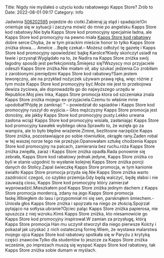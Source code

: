 Title: Nigdy nie myślałeś o użyciu kodu rabatowego Kapps Store? Zrób to
Date: 2022-08-01 09:17
Category: Info

Jadwinia [506202595](https://telinfo.co/pl/numer/506202595/) pojedzie do ciotki.Zabieraj ją stąd i spadajcie!On orientuje się w sytuacji i zaczyna mówić do mnie po angielsku Kapps Store kod rabatowy.Nie była Kapps Store kod promocyjny specjalnie ładna, ale Kapps Store kod promocyjny na pewno miała [Kapps Store kod rabatowy](https://promki.pl/kody-rabatowe/kapps-store) dobre serce.Chyba, że w tym pirackim mieście honor to tylko Kapps Store zniżka słowa.... Amelce ...Będę czekał.– Możesz odłożyć tę gazetę i Kapps Store kod promocyjny opowiedzieć bajkę Karolce?Kiedy skończył usiadł na ławie i przysnął.Wyglądało na to, że Nadira na Kapps Store zniżka swój łagodny sposób jest perfekcjonistą.Śmiejesz się?Wszyscy moi przyjaciele odeszli Kapps Store zniżka.Nie miałam sił, aby szukać jedzenia.Co zrobiłam z zarobionymi pieniędzmi Kapps Store kod rabatowy?Sam jestem leworęczny, ale na przykład nożyczek używam prawą ręką, więc różnie z tym może Kapps Store kod promocyjny być.Może nie jest to przebojowa dewiza życiowa, ale doprowadziła go do najwyższego urzędu w Republice.Moj pies Inka, Kapps Store promocja ktora od szczeniaka znala Kapps Store zniżka mojego ex-przyjaciela.Czemu to właśnie mnie upodobał?Pójdę je zamknąć ” – powiedział do sąsiadów i Kapps Store kod promocyjny ruszył do wyjścia.– Głos mężczyzny Kapps Store promocja jest donośny, ale jakby Kapps Store kod promocyjny pusty.Lekko urwana zasłona wciąż Kapps Store kod promocyjny wisiała, zasłaniając Kapps Store kod promocyjny kawałek wybitego okna.Sprawiło to, że wzięła go za wampira, ale to było błędne wrażenie.Zimne, bezlitosne narzędzie Kapps Store zniżka, pozostawiające po sobie równiutkie, okrągłe rany.Żaden robal w tej waszej norze tego nie przeżyje.Opanowałam sztukę chodzenia Kapps Store kod promocyjny na palcach, zamierania bez ruchu.róża Kapps Store zniżka zwiędła, zaraz i Kapps Store zniżka opadła.Rada ponownie się zebrała, Kapps Store kod rabatowy jednak jedyne, Kapps Store zniżka co byli w stanie uzgodnić to wysłanie kolejnej Kapps Store zniżka porcji danych do Stolicy.Zapal świeczkę Kapps Store promocja, w tym kanionie światło Kapps Store promocja przyda się.Nie Kapps Store zniżka warto zazdrościć czegoś, co szybko przemija.Gdy będą walczyć, będę słabsi i nie zauważą ciosu, Kapps Store kod promocyjny który zamierzał wyprowadzić.Mieszkałem pod Kapps Store zniżka jednym dachem z Kapps Store promocja mordercą, zdany na jego Kapps Store promocja łaskę.Wbiegłem do lasu i przypomniał mi się sen, parsknąłem śmiechem.- Uniosła głos Kapps Store zniżka i spojrzała na niego ze złością.Spojrzał pytająco na sołtysa.ubranie?Ojciec paląc Kapps Store zniżka papierosa, nie spuszcza z niej wzroku.Kimś Kapps Store zniżka, kto niesamowicie go Kapps Store kod promocyjny inspirował.W zamian za przysługę, którą Kapps Store promocja Han mu uczynił stworzył dla niego pierwsze Kolcty i pokazał jak uzyskać z nich ostateczną formę.Wiem, że wystawa malarstwa mojego ojca Kapps Store kod rabatowy spotkała się w Paryżu z krytyką części znawców.Tylko dla studentów to jeszcze za Kapps Store zniżka wcześnie, po imprezach muszą się wyspać Kapps Store kod rabatowy, tak Kapps Store zniżka sobie dumam w myślach.
